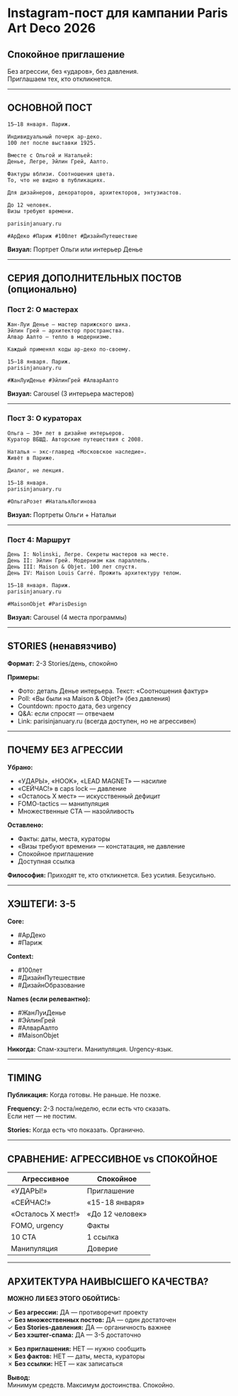# Instagram-пост для кампании Paris Art Deco 2026

## Спокойное приглашение

Без агрессии, без «ударов», без давления.  
Приглашаем тех, кто откликнется.

---

## ОСНОВНОЙ ПОСТ

```
15–18 января. Париж.

Индивидуальный почерк ар-деко.
100 лет после выставки 1925.

Вместе с Ольгой и Натальей:
Денье, Легре, Эйлин Грей, Аалто.

Фактуры вблизи. Соотношения цвета.
То, что не видно в публикациях.

Для дизайнеров, декораторов, архитекторов, энтузиастов.

До 12 человек.
Визы требуют времени.

parisinjanuary.ru

#АрДеко #Париж #100лет #ДизайнПутешествие
```

**Визуал:** Портрет Ольги или интерьер Денье

---

## СЕРИЯ ДОПОЛНИТЕЛЬНЫХ ПОСТОВ (опционально)

### Пост 2: О мастерах

```
Жан-Луи Денье — мастер парижского шика.
Эйлин Грей — архитектор пространства.
Алвар Аалто — тепло в модернизме.

Каждый применял коды ар-деко по-своему.

15–18 января. Париж.
parisinjanuary.ru

#ЖанЛуиДенье #ЭйлинГрей #АлварАалто
```

**Визуал:** Carousel (3 интерьера мастеров)

---

### Пост 3: О кураторах

```
Ольга — 30+ лет в дизайне интерьеров.
Куратор ВБШД. Авторские путешествия с 2008.

Наталья — экс-главред «Московское наследие».
Живёт в Париже.

Диалог, не лекция.

15–18 января.
parisinjanuary.ru

#ОльгаРозет #НатальяЛогинова
```

**Визуал:** Портреты Ольги + Натальи

---

### Пост 4: Маршрут

```
День I: Nolinski, Легре. Секреты мастеров на месте.
День II: Эйлин Грей. Модернизм как параллель.
День III: Maison & Objet. 100 лет спустя.
День IV: Maison Louis Carré. Прожить архитектуру телом.

15–18 января. Париж.
parisinjanuary.ru

#MaisonObjet #ParisDesign
```

**Визуал:** Carousel (4 места программы)

---

## STORIES (ненавязчиво)

**Формат:** 2-3 Stories/день, спокойно

**Примеры:**
- Фото: деталь Денье интерьера. Текст: «Соотношения фактур»
- Poll: «Вы были на Maison & Objet?» (без давления)
- Countdown: просто дата, без urgency
- Q&A: если спросят — отвечаем
- Link: parisinjanuary.ru (всегда доступен, но не агрессивен)

---

## ПОЧЕМУ БЕЗ АГРЕССИИ

**Убрано:**
- «УДАРЫ», «HOOK», «LEAD MAGNET» — насилие
- «СЕЙЧАС!» в caps lock — давление
- «Осталось X мест» — искусственный дефицит
- FOMO-tactics — манипуляция
- Множественные CTA — назойливость

**Оставлено:**
- Факты: даты, места, кураторы
- «Визы требуют времени» — констатация, не давление
- Спокойное приглашение
- Доступная ссылка

**Философия:**
Приходят те, кто откликнется. Без усилия. Безусильно.

---

## ХЭШТЕГИ: 3-5

**Core:**
- #АрДеко
- #Париж

**Context:**
- #100лет
- #ДизайнПутешествие
- #ДизайнОбразование

**Names (если релевантно):**
- #ЖанЛуиДенье
- #ЭйлинГрей
- #АлварАалто
- #MaisonObjet

**Никогда:**
Спам-хэштеги. Манипуляция. Urgency-язык.

---

## TIMING

**Публикация:**
Когда готовы. Не раньше. Не позже.

**Frequency:**
2-3 поста/неделю, если есть что сказать.  
Если нет — не постим.

**Stories:**
Когда есть что показать. Органично.

---

## СРАВНЕНИЕ: АГРЕССИВНОЕ vs СПОКОЙНОЕ

| Агрессивное | Спокойное |
|---|---|
| «УДАРЫ!» | Приглашение |
| «СЕЙЧАС!» | «15-18 января» |
| «Осталось X мест!» | «До 12 человек» |
| FOMO, urgency | Факты |
| 10 CTA | 1 ссылка |
| Манипуляция | Доверие |

---

## АРХИТЕКТУРА НАИВЫСШЕГО КАЧЕСТВА?

**МОЖНО ЛИ БЕЗ ЭТОГО ОБОЙТИСЬ:**

✓ **Без агрессии:** ДА — противоречит проекту  
✓ **Без множественных постов:** ДА — один достаточен  
✓ **Без Stories-давления:** ДА — органичность важнее  
✓ **Без хэштег-спама:** ДА — 3-5 достаточно  

✗ **Без приглашения:** НЕТ — нужно сообщить  
✗ **Без фактов:** НЕТ — даты, места, кураторы  
✗ **Без ссылки:** НЕТ — как записаться  

**Вывод:**  
Минимум средств. Максимум достоинства. Спокойно.
